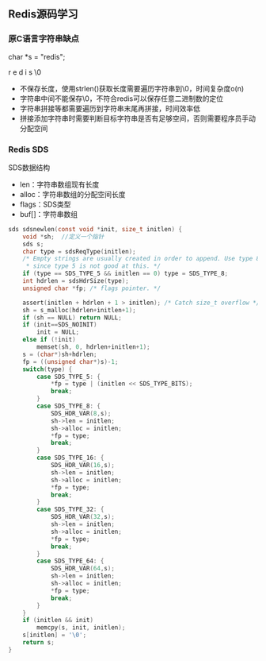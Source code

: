 ## Redis源码学习



### 原C语言字符串缺点

char *s = "redis";

r e d i s \0

- 不保存长度，使用strlen()获取长度需要遍历字符串到\0，时间复杂度o(n)
- 字符串中间不能保存\0，不符合redis可以保存任意二进制数的定位
- 字符串拼接等都需要遍历到字符串末尾再拼接，时间效率低
- 拼接添加字符串时需要判断目标字符串是否有足够空间，否则需要程序员手动分配空间



### Redis SDS

SDS数据结构

- len：字符串数组现有长度
- alloc：字符串数组的分配空间长度
- flags：SDS类型
- buf[]：字符串数组





```c
sds sdsnewlen(const void *init, size_t initlen) {
    void *sh;  //定义一个指针
    sds s;
    char type = sdsReqType(initlen);
    /* Empty strings are usually created in order to append. Use type 8
     * since type 5 is not good at this. */
    if (type == SDS_TYPE_5 && initlen == 0) type = SDS_TYPE_8;
    int hdrlen = sdsHdrSize(type);
    unsigned char *fp; /* flags pointer. */

    assert(initlen + hdrlen + 1 > initlen); /* Catch size_t overflow */
    sh = s_malloc(hdrlen+initlen+1);
    if (sh == NULL) return NULL;
    if (init==SDS_NOINIT)
        init = NULL;
    else if (!init)
        memset(sh, 0, hdrlen+initlen+1);
    s = (char*)sh+hdrlen;
    fp = ((unsigned char*)s)-1;
    switch(type) {
        case SDS_TYPE_5: {
            *fp = type | (initlen << SDS_TYPE_BITS);
            break;
        }
        case SDS_TYPE_8: {
            SDS_HDR_VAR(8,s);
            sh->len = initlen;
            sh->alloc = initlen;
            *fp = type;
            break;
        }
        case SDS_TYPE_16: {
            SDS_HDR_VAR(16,s);
            sh->len = initlen;
            sh->alloc = initlen;
            *fp = type;
            break;
        }
        case SDS_TYPE_32: {
            SDS_HDR_VAR(32,s);
            sh->len = initlen;
            sh->alloc = initlen;
            *fp = type;
            break;
        }
        case SDS_TYPE_64: {
            SDS_HDR_VAR(64,s);
            sh->len = initlen;
            sh->alloc = initlen;
            *fp = type;
            break;
        }
    }
    if (initlen && init)
        memcpy(s, init, initlen);
    s[initlen] = '\0';
    return s;
}
```